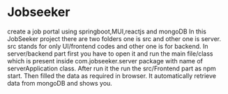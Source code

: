 # Jobseeker
create a job portal using springboot,MUI,reactjs and mongoDB
In this JobSeeker project there are two folders one is src and other one is server.
src stands for only UI/frontend codes and other one is for backend.
In server/backend part first you have to open it and run the main file/class which is present inside com.jobseeker.server package with name of serverApplication class.
After run it the run the src/Frontend part as npm start.
Then filled the data as required in browser.
It automatically retrieve data from mongoDB  and shows you.
